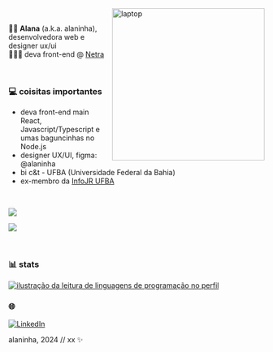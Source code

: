 <img src="https://miro.medium.com/v2/resize:fit:996/format:webp/1*CtdykXzI3YnV7hrkaTnvCw.gif" alt="laptop" min-width="300px" max-width="300px" width="300px" align="right">
<br>



🖖🏽 **Alana** (a.k.a. alaninha), desenvolvedora web e designer ux/ui <br/>
👩🏾‍💻 deva front-end @ <a href="https://netra.global/"> Netra</a>
    
</br>

### 💻  coisitas importantes

- deva front-end main React, Javascript/Typescript e umas baguncinhas no Node.js
- designer UX/UI, figma: @alaninha
- bi c&t - UFBA (Universidade Federal da Bahia)
- ex-membro da <a href="https://www.infojr.com.br/">InfoJR UFBA</a>
<br/>

<p align="left">
  <a href="https://skillicons.dev">
    <img src="https://skillicons.dev/icons?i=html,css,js,react,ts,nextjs,vue,java,tailwind" />
  </a>
</p>

<p align="left">
  <a href="https://skillicons.dev">
    <img src="https://skillicons.dev/icons?i=vscode,figma,git,webflow" />
  </a>
</p>

</br>

### 📊 stats

<a href="https://github.com/alaninhaisnthere" title="ilustração do mapeamento de linguagens">
  <img align="center" src="https://github-readme-stats.vercel.app/api/top-langs/?username=alaninhaisnthere&theme=dracula&hide_langs_below=1" alt="ilustração da leitura de linguagens de programação no perfil"/>
</a>

</br>

### 🌐

<p align="left">
  <a href="https://www.linkedin.com/in/alanaoliveira71" title="LinkedIn">
  <img src="https://img.shields.io/badge/-Linkedin-0e76a8?style=flat-square&logo=Linkedin&logoColor=white&link=/" alt="LinkedIn"/></a>


alaninha, 2024 // xx ✨
